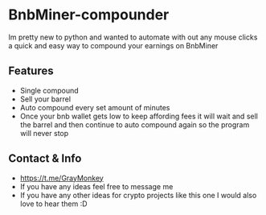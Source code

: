 # BnbMiner-compounder
Im pretty new to python and wanted to automate with out any mouse clicks a quick and easy way to compound your earnings on BnbMiner

## Features
- Single compound
- Sell your barrel
- Auto compound every set amount of minutes
- Once your bnb wallet gets low to keep affording fees it will wait and sell the barrel and then continue to auto compound again so the program will never stop

## Contact & Info
- https://t.me/GrayMonkey
- If you have any ideas feel free to message me
- If you have any other ideas for crypto projects like this one I would also love to hear them :D

